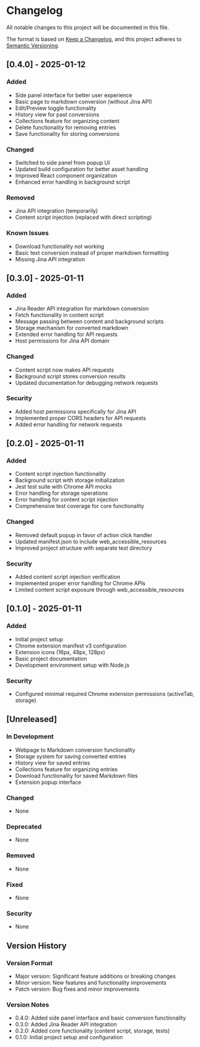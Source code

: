 # Changelog

All notable changes to this project will be documented in this file.

The format is based on [Keep a Changelog](https://keepachangelog.com/en/1.0.0/),
and this project adheres to [Semantic Versioning](https://semver.org/spec/v2.0.0.html).

## [0.4.0] - 2025-01-12

### Added
- Side panel interface for better user experience
- Basic page to markdown conversion (without Jina API)
- Edit/Preview toggle functionality
- History view for past conversions
- Collections feature for organizing content
- Delete functionality for removing entries
- Save functionality for storing conversions

### Changed
- Switched to side panel from popup UI
- Updated build configuration for better asset handling
- Improved React component organization
- Enhanced error handling in background script

### Removed
- Jina API integration (temporarily)
- Content script injection (replaced with direct scripting)

### Known Issues
- Download functionality not working
- Basic text conversion instead of proper markdown formatting
- Missing Jina API integration

## [0.3.0] - 2025-01-11

### Added
- Jina Reader API integration for markdown conversion
- Fetch functionality in content script
- Message passing between content and background scripts
- Storage mechanism for converted markdown
- Extended error handling for API requests
- Host permissions for Jina API domain

### Changed
- Content script now makes API requests
- Background script stores conversion results
- Updated documentation for debugging network requests

### Security
- Added host permissions specifically for Jina API
- Implemented proper CORS headers for API requests
- Added error handling for network requests

## [0.2.0] - 2025-01-11

### Added
- Content script injection functionality
- Background script with storage initialization
- Jest test suite with Chrome API mocks
- Error handling for storage operations
- Error handling for content script injection
- Comprehensive test coverage for core functionality

### Changed
- Removed default popup in favor of action click handler
- Updated manifest.json to include web_accessible_resources
- Improved project structure with separate test directory

### Security
- Added content script injection verification
- Implemented proper error handling for Chrome APIs
- Limited content script exposure through web_accessible_resources

## [0.1.0] - 2025-01-11

### Added
- Initial project setup
- Chrome extension manifest v3 configuration
- Extension icons (16px, 48px, 128px)
- Basic project documentation
- Development environment setup with Node.js

### Security
- Configured minimal required Chrome extension permissions (activeTab, storage)

## [Unreleased]

### In Development
- Webpage to Markdown conversion functionality
- Storage system for saving converted entries
- History view for saved entries
- Collections feature for organizing entries
- Download functionality for saved Markdown files
- Extension popup interface

### Changed
- None

### Deprecated
- None

### Removed
- None

### Fixed
- None

### Security
- None

## Version History

### Version Format
- Major version: Significant feature additions or breaking changes
- Minor version: New features and functionality improvements
- Patch version: Bug fixes and minor improvements

### Version Notes
- 0.4.0: Added side panel interface and basic conversion functionality
- 0.3.0: Added Jina Reader API integration
- 0.2.0: Added core functionality (content script, storage, tests)
- 0.1.0: Initial project setup and configuration
